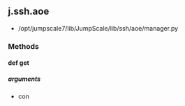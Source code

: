 ## j.ssh.aoe

- /opt/jumpscale7/lib/JumpScale/lib/ssh/aoe/manager.py

### Methods

#### def get 
##### arguments

- con
